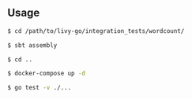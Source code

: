 ## Usage

```bash
$ cd /path/to/livy-go/integration_tests/wordcount/

$ sbt assembly

$ cd ..

$ docker-compose up -d

$ go test -v ./...
```
